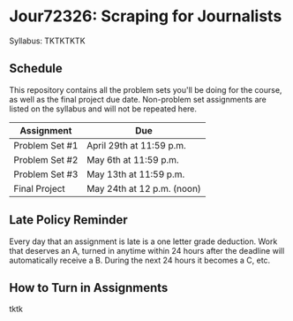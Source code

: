 # Jour72326: Scraping for Journalists
Syllabus: TKTKTKTK

## Schedule
This repository contains all the problem sets you'll be doing for the course, as well as the final project due date. Non-problem set assignments are listed on the syllabus and will not be repeated here.

| Assignment | Due |
| --- | --- |
| Problem Set #1 | April 29th at 11:59 p.m. |
| Problem Set #2 | May 6th at 11:59 p.m. |
| Problem Set #3 | May 13th at 11:59 p.m. |
| Final Project | May 24th at 12 p.m. (noon) |

## Late Policy Reminder

Every day that an assignment is late is a one letter grade deduction. Work that deserves an A, turned in anytime within 24 hours after the deadline will automatically receive a B. During the next 24 hours it becomes a C, etc.

## How to Turn in Assignments

tktk
